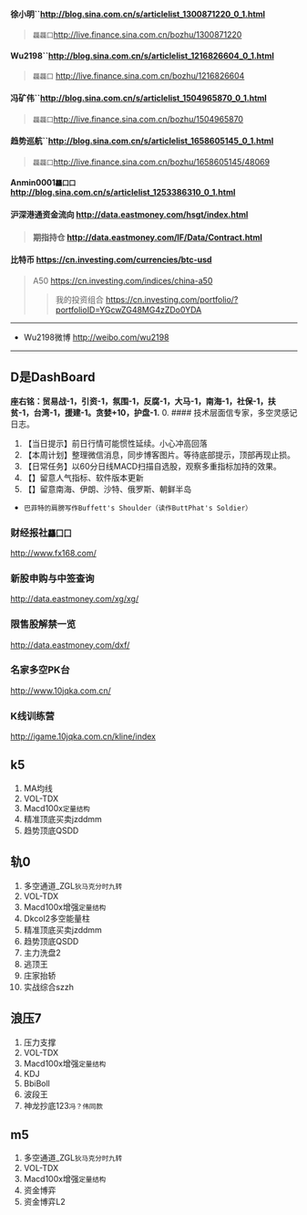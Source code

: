 #### 徐小明``http://blog.sina.com.cn/s/articlelist_1300871220_0_1.html
>`龘龘囗`http://live.finance.sina.com.cn/bozhu/1300871220
#### Wu2198``http://blog.sina.com.cn/s/articlelist_1216826604_0_1.html
>`龘龘囗` http://live.finance.sina.com.cn/bozhu/1216826604
#### 冯矿伟``http://blog.sina.com.cn/s/articlelist_1504965870_0_1.html
>`龘龘囗`http://live.finance.sina.com.cn/bozhu/1504965870
#### 趋势巡航``http://blog.sina.com.cn/s/articlelist_1658605145_0_1.html
>`龘龘囗`http://live.finance.sina.com.cn/bozhu/1658605145/48069
#### Anmin0001`龘囗囗`http://blog.sina.com.cn/s/articlelist_1253386310_0_1.html
#### 沪深港通资金流向 http://data.eastmoney.com/hsgt/index.html
>#### 期指持仓 http://data.eastmoney.com/IF/Data/Contract.html
#### 比特币 https://cn.investing.com/currencies/btc-usd
>A50 https://cn.investing.com/indices/china-a50
>>我的投资组合 https://cn.investing.com/portfolio/?portfolioID=YGcwZG48MG4zZDo0YDA
---
- Wu2198微博 http://weibo.com/wu2198
---
## D是DashBoard
**座右铭：贸易战-1，引资-1，氛围-1，反腐-1，大马-1，南海-1，社保-1，扶贫-1，台湾-1，援建-1。贪婪+10，护盘-1.**
0. #### 技术层面信专家，多空灵感记日志。
1. 【当日提示】前日行情可能惯性延续。小心冲高回落
2. 【本周计划】整理微信消息，同步博客图片。等待底部提示，顶部再现止损。
3. 【日常任务】以60分日线MACD扫描自选股，观察多重指标加持的效果。
4. 【】留意人气指标、软件版本更新
5. 【】留意南海、伊朗、沙特、俄罗斯、朝鲜半岛
- `巴菲特的肩膀写作Buffett's Shoulder（读作ButtPhat's Soldier）`
### 财经报社`龘囗囗`
http://www.fx168.com/
### 新股申购与中签查询
http://data.eastmoney.com/xg/xg/
### 限售股解禁一览
http://data.eastmoney.com/dxf/
### 名家多空PK台
http://www.10jqka.com.cn/
### K线训练营
http://igame.10jqka.com.cn/kline/index
## k5
1. MA均线
2. VOL-TDX
3. Macd100x`定量结构`
4. 精准顶底买卖jzddmm
5. 趋势顶底QSDD
## 轨0
1. 多空通道_ZGL`狄马克分时九转`
2. VOL-TDX
3. Macd100x增强`定量结构`
4. Dkcol2多空能量柱
5. 精准顶底买卖jzddmm
6. 趋势顶底QSDD
7. 主力洗盘2
8. 逃顶王
9. 庄家抬轿
10. 实战综合szzh
## 浪压7
1. 压力支撑
2. VOL-TDX
3. Macd100x增强`定量结构`
4. KDJ
5. BbiBoll
6. 波段王
7. 神龙抄底123`冯？伟同款`
## m5
1. 多空通道_ZGL`狄马克分时九转`
2. VOL-TDX
3. Macd100x增强`定量结构`
4. 资金博弈
5. 资金博弈L2